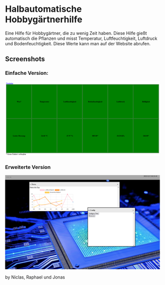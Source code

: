 ﻿# Halbautomatische Hobbygärtnerhilfe
Eine Hilfe für Hobbygärtner, die zu wenig Zeit haben.
Diese Hilfe gießt automatisch die Pflanzen und misst Temperatur, Luftfeuchtigkeit, Luftdruck und Bodenfeuchtigkeit.
Diese Werte kann man auf der Website abrufen.
## Screenshots
### Einfache Version:
![](Websitescreenshot.png)
### Erweiterte Version
![](Screenshot_extendet.png)

by Niclas, Raphael und Jonas
